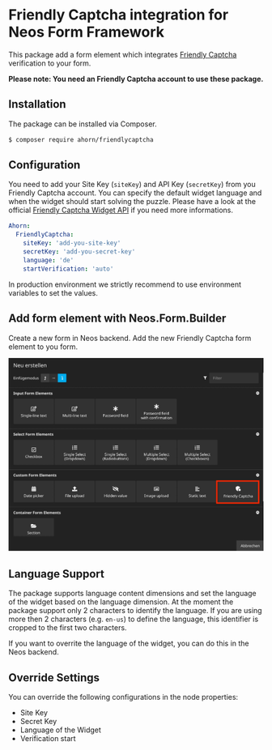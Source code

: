 # Friendly Captcha integration for Neos Form Framework

This package add a form element which integrates [Friendly Captcha](https://friendlycaptcha.com/) verification to your form.

**Please note: You need an Friendly Captcha account to use these package.**

## Installation

The package can be installed via Composer.

```bash
$ composer require ahorn/friendlycaptcha
```

## Configuration
You need to add your Site Key (`siteKey`) and API Key (`secretKey`) from you Friendly Captcha account. You can specify the default widget language and when the widget should start solving the puzzle. Please have a look at the official [Friendly Captcha Widget API](https://docs.friendlycaptcha.com/#/widget_api) if you need more informations.

```yaml
Ahorn:
  FriendlyCaptcha:
    siteKey: 'add-you-site-key'
    secretKey: 'add-you-secret-key'
    language: 'de'
    startVerification: 'auto'
```

In production environment we strictly recommend to use environment variables to set the values.

## Add form element with Neos.Form.Builder

Create a new form in Neos backend. Add the new Friendly Captcha form element to you form.

![Captch Element](Documentation/Images/add-frc-fom-element.jpg)

## Language Support

The package supports language content dimensions and set the language of the widget based on the language dimension. At the moment the package support only 2 characters to identify the language. If you are using more then 2 characters (e.g. `en-us`) to define the language, this identifier is cropped to the first two characters.

If you want to overrite the language of the widget, you can do this in the Neos backend.

## Override Settings

You can override the following configurations in the node properties:

* Site Key
* Secret Key
* Language of the Widget
* Verification start
